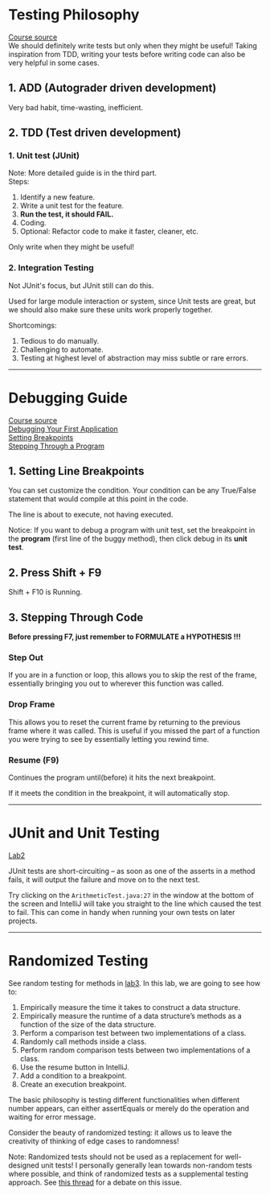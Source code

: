 # Testing Philosophy
[Course source](https://joshhug.gitbooks.io/hug61b/content/chap3/chap31.html)   
We should definitely write tests but only when they might be useful! Taking inspiration from TDD, writing your tests before writing code can also be very helpful in some cases.
## 1. ADD (Autograder driven development)
Very bad habit, time-wasting, inefficient.
## 2. TDD (Test driven development)
### 1. Unit test (JUnit)
Note: More detailed guide is in the third part.  
Steps:
1. Identify a new feature.
2. Write a unit test for the feature.
3. **Run the test, it should FAIL.**
4. Coding.
5. Optional: Refactor code to make it faster, cleaner, etc.

Only write when they might be useful!
### 2. Integration Testing
Not JUnit's focus, but JUnit still can do this.

Used for large module interaction or system, since Unit tests are great,
but we should also make sure these units work properly together.

Shortcomings:
1. Tedious to do manually.
2. Challenging to automate.
3. Testing at highest level of abstraction may miss subtle or rare errors.



***
# Debugging Guide
[Course source](https://sp21.datastructur.es/materials/guides/debugging-guide.html)    
[Debugging Your First Application](https://www.jetbrains.com/help/idea/debugging-your-first-java-application.html)    
[Setting Breakpoints](https://www.jetbrains.com/help/idea/using-breakpoints.html)   
[Stepping Through a Program](https://www.jetbrains.com/help/idea/stepping-through-the-program.html)

## 1. Setting Line Breakpoints
You can set customize the condition. Your condition can be any
True/False statement that would compile at this point in the code.

The line is about to execute, not having executed.

Notice: If you want to debug a program with unit test, set the
breakpoint in the **program** (first line of the buggy method), then
click debug in its **unit test**.
## 2. Press Shift + F9
Shift + F10 is Running.
## 3. Stepping Through Code
**Before pressing F7, just remember to FORMULATE a HYPOTHESIS !!!**
### Step Out
If you are in a function or loop, this allows you to skip
the rest of the frame, essentially bringing you out to wherever this
function was called.
### Drop Frame
This allows you to reset the current frame by returning to the previous frame where it was called. This is useful if you
missed the part of a function you were trying to see by essentially letting you rewind time.
### Resume (F9)
Continues the program until(before) it hits the next breakpoint.

If it meets the condition in the breakpoint, it will automatically stop.


***
# JUnit and Unit Testing
[Lab2](https://sp21.datastructur.es/materials/lab/lab2/lab2#recap-debugging)

JUnit tests are short-circuiting – as soon as one of the asserts in a method fails, it will output the failure and move on to the next test.

Try clicking on the `ArithmeticTest.java:27` in the window at the bottom of the screen and IntelliJ will take you straight to the line which caused the test to fail. This can come in handy when running your own tests on later projects.

***
# Randomized Testing
See random testing for methods in [lab3](https://sp21.datastructur.es/materials/lab/lab3/lab3). In this lab, we are going to see how to:
1. Empirically measure the time it takes to construct a data structure.
2. Empirically measure the runtime of a data structure’s methods as a function of the size of the data structure.
3. Perform a comparison test between two implementations of a class.
4. Randomly call methods inside a class.
5. Perform random comparison tests between two implementations of a class.
6. Use the resume button in IntelliJ.
7. Add a condition to a breakpoint.
8. Create an execution breakpoint.

The basic philosophy is testing different functionalities when different number appears,
can either assertEquals or merely do the operation and waiting for error message.

Consider the beauty of randomized testing: it allows us to leave the creativity 
of thinking of edge cases to randomness!

Note: Randomized tests should not be used
as a replacement for well-designed unit tests!
I personally generally lean towards non-random
tests where possible, and think of randomized tests as
a supplemental testing approach. See [this thread](https://news.ycombinator.com/item?id=24349522) for
a debate on this issue.


